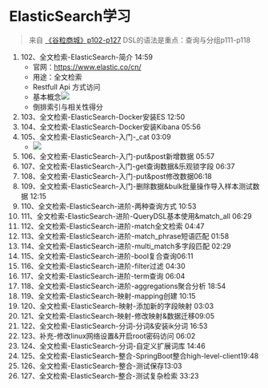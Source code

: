 # ElasticSearch学习
> 来自 [《谷粒商城》p102-p127](https://www.bilibili.com/video/BV1np4y1C7Yf?p=102)
> DSL的语法是重点：查询与分组p111-p118
1. 102、全文检索-ElasticSearch-简介 14:59
   - 官网：https://www.elastic.co/cn/
   - 用途：全文检索
   - Restfull Api 方式访问
   - 基本概念![](.images/es_e2a54997.png)
   - 倒排索引与相关性得分
1. 103、全文检索-ElasticSearch-Docker安装ES 12:50
1. 104、全文检索-ElasticSearch-Docker安装Kibana 05:56
1. 105、全文检索-ElasticSearch-入门-_cat 03:09
   - ![](.images/es_e7b1f3c3.png)
1. 106、全文检索-ElasticSearch-入门-put&post新增数据 05:57
1. 107、全文检索-ElasticSearch-入门-get查询数据&乐观锁字段 06:37
1. 108、全文检索-ElasticSearch-入门-put&post修改数据06:18
1. 109、全文检索-ElasticSearch-入门-删除数据&bulk批量操作导入样本测试数据 12:15
1. 110、全文检索-ElasticSearch-进阶-两种查询方式 10:53
1. 111、全文检索-ElasticSearch-进阶-QueryDSL基本使用&match_all 06:29
1. 112、全文检索-ElasticSearch-进阶-match全文检索 04:47
1. 113、全文检索-ElasticSearch-进阶-match_phrase短语匹配 01:58
1. 114、全文检索-ElasticSearch-进阶-multi_match多字段匹配 02:29
1. 115、全文检索-ElasticSearch-进阶-bool复合查询06:11
1. 116、全文检索-ElasticSearch-进阶-filter过滤 04:30
1. 117、全文检索-ElasticSearch-进阶-term查询 06:04
1. 118、全文检索-ElasticSearch-进阶-aggregations聚合分析 18:54
1. 119、全文检索-ElasticSearch-映射-mapping创建 10:15
1. 120、全文检索-ElasticSearch-映射-添加新的字段映射 03:03
1. 121、全文检索-ElasticSearch-映射-修改映射&数据迁移09:05
1. 122、全文检索-ElasticSearch-分词-分词&安装ik分词 16:53
1. 123、补充-修改linux网络设置&开启root密码访问 06:02
1. 124、全文检索-ElasticSearch-分词-自定义扩展词库 14:46
1. 125、全文检索-ElasticSearch-整合-SpringBoot整合high-level-client19:48
1. 126、全文检索-ElasticSearch-整合-测试保存13:03
1. 127、全文检索-ElasticSearch-整合-测试复杂检索 33:23